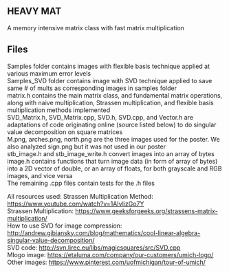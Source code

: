 ## HEAVY MAT
A memory intensive matrix class with fast matrix multiplication

## Files
Samples folder contains images with flexible basis technique applied at various maximum error levels <br />
Samples_SVD folder contains image with SVD technique applied to save same # of mults as corresponding images in samples folder <br />
matrix.h contains the main matrix class, and fundamental matrix operations, along with naive multiplication, Strassen multiplication, and flexible basis multiplication methods implemented <br />
SVD_Matrix.h, SVD_Matrix.cpp, SVD.h, SVD.cpp, and Vector.h are adaptations of code originating online (source listed below) to do singular value decomposition on square matrices <br />
M.png, arches.png, north.png are the three images used for the poster.  We also analyzed sign.png but it was not used in our poster <br />
stb_image.h and stb_image_write.h convert images into an array of bytes <br />
image.h contains functions that turn image data (in form of array of bytes) into a 2D vector of double, or an array of floats, for both grayscale and RGB images, and vice versa <br />
The remaining .cpp files contain tests for the .h files <br />
 
All resources used:
Strassen Multiplication Method: https://www.youtube.com/watch?v=1AIvlizGo7Y <br />
Strassen Multiplication: https://www.geeksforgeeks.org/strassens-matrix-multiplication/ <br />
How to use SVD for image compression: http://andrew.gibiansky.com/blog/mathematics/cool-linear-algebra-singular-value-decomposition/ <br />
SVD code: http://svn.lirec.eu/libs/magicsquares/src/SVD.cpp <br />
Mlogo image: https://etaluma.com/company/our-customers/umich-logo/ <br />
Other images: https://www.pinterest.com/uofmichigan/tour-of-umich/ <br />


